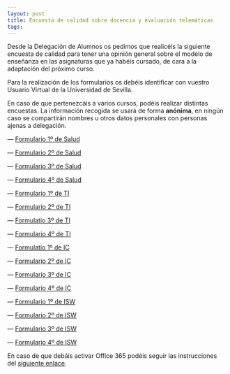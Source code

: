 ```yaml
---
layout: post
title: Encuesta de calidad sobre docencia y evaluación telemáticas
tags: 
---
```

Desde la Delegación de Alumnos os pedimos que realicéis la siguiente encuesta de calidad para tener una opinión general sobre el modelo de enseñanza en las asignaturas que ya habéis cursado, de cara a la adaptación del próximo curso.

Para la realización de los formularios os debéis identificar con vuestro Usuario Virtual de la Universidad de Sevilla.

En caso de que pertenezcáis a varios cursos, podéis realizar distintas encuestas. La información recogida se usará de forma **anónima**, en ningún caso se compartirán nombres u otros datos personales con personas ajenas a delegación.

— [Formulario 1º de Salud](https://forms.office.com/Pages/ResponsePage.aspx?id=TmhK77WBHEmpjsezG-bEafWA8C7DM7hLnqkfvNl2AM9UM1Q3Q1FESzZKQzdMNVA1NTZHNjM4WUdRMS4u)

— [Formulario 2º de Salud](https://forms.office.com/Pages/ResponsePage.aspx?id=TmhK77WBHEmpjsezG-bEafWA8C7DM7hLnqkfvNl2AM9UQUlLNVZDUktJWjZJR0I0UDEyS1pQUVNWUC4u)

— [Formulario 3º de Salud](https://forms.office.com/Pages/ResponsePage.aspx?id=TmhK77WBHEmpjsezG-bEafWA8C7DM7hLnqkfvNl2AM9UNk05RU00WUJMR1RVWVBRQzFUT0VMNjJIWS4u)

— [Formulario 4º de Salud](https://forms.office.com/Pages/ResponsePage.aspx?id=TmhK77WBHEmpjsezG-bEafWA8C7DM7hLnqkfvNl2AM9URVdKUDY0T1hLMDNKR1ROMFYyVDE1UkVPSS4u)

— [Formulario 1º de TI](https://forms.office.com/Pages/ResponsePage.aspx?id=TmhK77WBHEmpjsezG-bEafWA8C7DM7hLnqkfvNl2AM9UOEkzM0xCWEJOMzBCOU80VFFESDBHV0EzTi4u)

— [Formulario 2º de TI](https://forms.office.com/Pages/ResponsePage.aspx?id=TmhK77WBHEmpjsezG-bEafWA8C7DM7hLnqkfvNl2AM9UMUlQMlZDN0RORFJJOFdGUVlZMEg0RlVJMC4u)

— [Formulatio 3º de TI](https://forms.office.com/Pages/ResponsePage.aspx?id=TmhK77WBHEmpjsezG-bEafWA8C7DM7hLnqkfvNl2AM9UMVVYQkUzUEZWTVhBWVRNNVNDOTBZNTE3US4u)

— [Formulario 4º de TI](https://forms.office.com/Pages/ResponsePage.aspx?id=TmhK77WBHEmpjsezG-bEafWA8C7DM7hLnqkfvNl2AM9UMUdRQVVKVFJETFZZU1pGV01UTlpQUlpLTC4u)

— [Formulatio 1º de IC](https://forms.office.com/Pages/ResponsePage.aspx?id=TmhK77WBHEmpjsezG-bEafWA8C7DM7hLnqkfvNl2AM9UOFBHQkxQRkJNU0VJVUVJQ1pJQlVFNU9BUC4u)

— [Formulario 2º de IC](https://forms.office.com/Pages/ResponsePage.aspx?id=TmhK77WBHEmpjsezG-bEafWA8C7DM7hLnqkfvNl2AM9UME5QM01XQ0w1RUFGTkQwNFlQNDJaVjFXRy4u)

— [Formulario 3º de IC](https://forms.office.com/Pages/ResponsePage.aspx?id=TmhK77WBHEmpjsezG-bEafWA8C7DM7hLnqkfvNl2AM9UMUZBRTVMNDNHWk85N0hMMk1LRUJXSFlZTS4u)

— [Formulario 4º de IC](https://forms.office.com/Pages/ResponsePage.aspx?id=TmhK77WBHEmpjsezG-bEafWA8C7DM7hLnqkfvNl2AM9UN081TVI0SUM1OUxFOUlaWTNPSkwwSVVSTi4u)

— [Formulario 1º de ISW](https://forms.office.com/Pages/ResponsePage.aspx?id=TmhK77WBHEmpjsezG-bEafWA8C7DM7hLnqkfvNl2AM9UNVFVVkZBQjE3OUpYSUhITDNYOTNEU0Y1NC4u)

— [Formulario 2º de ISW](https://forms.office.com/Pages/ResponsePage.aspx?id=TmhK77WBHEmpjsezG-bEafWA8C7DM7hLnqkfvNl2AM9UREY0T1E2S0E2TzdEMUhJWVdXNFBYQVY3NS4u)

— [Formulario 3º de ISW](https://forms.office.com/Pages/ResponsePage.aspx?id=TmhK77WBHEmpjsezG-bEafWA8C7DM7hLnqkfvNl2AM9UMTc3ODBXVktPMzRMWTExWUs0T0pZNUJLVy4u)

— [Formulario 4º de ISW](https://forms.office.com/Pages/ResponsePage.aspx?id=TmhK77WBHEmpjsezG-bEafWA8C7DM7hLnqkfvNl2AM9UNFo5RjZTSEQyVEVMSEpURTVIR0JTTEtESS4u)



En caso de que debáis activar Office 365 podéis seguir las instrucciones del [siguiente enlace](https://sic.us.es/sites/default/files/servicios/infraestructuras-comunicaciones-hw-y-sw/equipamiento-informatico-software/microsoft_office_365_us_estudiantes.pdf).

 
